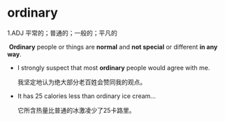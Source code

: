 # ordinary

1.ADJ  平常的；普通的；一般的；平凡的

​	**Ordinary** people or things are **normal** and **not special** or different **in any way**.

- I strongly suspect that most **ordinary** people would agree with me.

  我坚定地认为绝大部分老百姓会赞同我的观点。

- It has 25 calories less than ordinary ice cream...

  它所含热量比普通的冰激凌少了25卡路里。